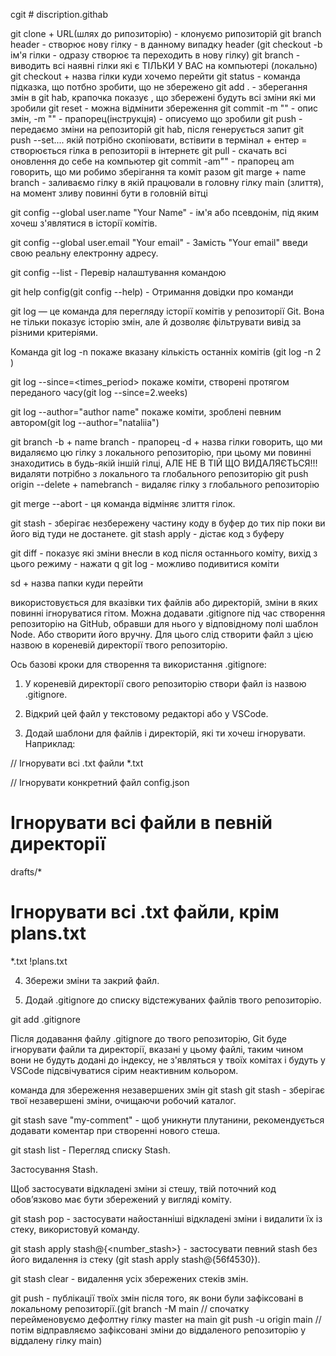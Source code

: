 cgit # discription.githab

<!-- команди -->

git clone + URL(шлях до рипозиторію) - клонуємо рипозиторій
git branch header - створює нову гілку - в данному випадку header (git checkout -b ім'я гілки - одразу створює та переходить в нову гілку)
git branch - виводить всі наявні гілки які є ТІЛЬКИ У ВАС на компьютері (локально)
git checkout + назва гілки куди хочемо перейти
git status - команда підказка, що потбно зробити, що не збережено
git add . - зберегання змін в git hab, крапочка показує , що збережені будуть всі зміни які ми зробили
git reset - можна відмінити збереження
git commit -m "" - опис змін, -m "" - прапорец(інструкція) - описуемо що зробили
git push - передаємо зміни на репозиторій git hab, після генерується запит git push --set.... якій потрібно скопіювати, встівити в термінал + ентер = створюється гілка в репозиторіі в інтернетє
git pull - скачать всі оновлення до себе на компьютер
git commit -am"" - прапорец am говорить, що ми робимо зберігання та коміт разом
git marge + name branch - заливаємо гілку в якій працювали в головну гілку main (злиття), на момент зливу повинні бути в головній вітці

git config --global user.name "Your Name" - ім'я або псевдонім, під яким хочеш з'являтися в історії комітів.

git config --global user.email "Your email" - Замість "Your email" введи свою реальну електронну адресу.

git config --list - Перевір налаштування командою

git help config(git config --help) - Отримання довідки про команди

git log — це команда для перегляду історії комітів у репозиторії Git. Вона не тільки показує історію змін, але й дозволяє фільтрувати вивід за різними критеріями.

Команда git log -n <quantity> покаже вказану кількість останніх комітів (git log -n 2 )

git log --since=<times_period> покаже коміти, створені протягом переданого часу(git log --since=2.weeks)

git log --author="author name" покаже коміти, зроблені певним автором(git log --author="nataliia")

<!--  -->

<!-- видалення гілок -->

git branch -b + name branch - прапорец -d + назва гілки говорить, що ми видаляємо цю гілку з локального репозиторію, при цьому ми повинні знаходитись в будь-якій іншій гілці, АЛЕ НЕ В ТІЙ ЩО ВИДАЛЯЄТЬСЯ!!! видаляти потрібно з локального та глобального репозиторію
git push origin --delete + namebranch - видаляє гілку з глобального репозиторію

git merge --abort - ця команда відміняє злиття гілок.

git stash - зберігає незбережену частину коду в буфер до тих пір поки ви його від туди не достанете.
git stash apply - дістає код з буферу

git diff - показує які зміни внесли в код після останнього коміту, вихід з цього режиму - нажати q
git log - можливо подивитися коміти

sd + назва папки куди перейти

<!--  -->
<!--  -->
<!--  -->
<!-- Файл .gitignore -->

використовується для вказівки тих файлів або директорій, зміни в яких повинні ігноруватися гітом.
Можна додавати .gitignore під час створення репозиторію на GitHub, обравши для нього у відповідному полі шаблон Node. Або створити його вручну. Для цього слід створити файл з цією назвою в кореневій директорії твого репозиторію.

Ось базові кроки для створення та використання .gitignore:

1. У кореневій директорії свого репозиторію створи файл із назвою .gitignore.

2. Відкрий цей файл у текстовому редакторі або у VSCode.

3. Додай шаблони для файлів і директорій, які ти хочеш ігнорувати. Наприклад:

// Ігнорувати всі .txt файли
\*.txt

// Ігнорувати конкретний файл
config.json

# Ігнорувати всі файли в певній директорії

drafts/\*

# Ігнорувати всі .txt файли, крім plans.txt

\*.txt
!plans.txt

4. Збережи зміни та закрий файл.

5. Додай .gitignore до списку відстежуваних файлів твого репозиторію.

git add .gitignore

Після додавання файлу .gitignore до твого репозиторію, Git буде ігнорувати файли та директорії, вказані у цьому файлі, таким чином вони не будуть додані до індексу, не з'являться у твоїх комітах і будуть у VSCode підсвічуватися сірим неактивним кольором.

<!--  -->
<!--  -->
<!-- Робота зі стеком змін (Stashing) -->

команда для збереження незавершених змін git stash
git stash - зберігає твої незавершені зміни, очищаючи робочий каталог.

git stash save "my-comment" - щоб уникнути плутанини, рекомендується додавати коментар при створенні нового стеша.

git stash list - Перегляд списку Stash.

Застосування Stash.

Щоб застосувати відкладені зміни зі стешу, твій поточний код обов’язково має бути збережений у вигляді коміту.

git stash pop - застосувати найостанніші відкладені зміни і видалити їх із стеку, використовуй команду.

git stash apply stash@{<number_stash>} - застосувати певний stash без його видалення із стеку (git stash apply stash@{56f4530}).

git stash clear - видалення усіх збережених стеків змін.

<!--  -->
<!--  -->
<!-- Відправлення змін на GitHub -->

git push - публікації твоїх змін після того, як вони були зафіксовані в локальному репозиторії.(git branch -M main // спочатку перейменовуємо дефолтну гілку master на main
git push -u origin main // потім відправляємо зафіксовані зміни до віддаленого репозиторію у віддалену гілку main)
